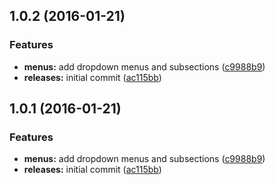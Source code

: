 <a name="1.0.2"></a>
## 1.0.2 (2016-01-21)


### Features

* **menus:** add dropdown menus and subsections ([c9988b9](https://github.com/hypeJunction/Elgg-menus_api/commit/c9988b9))
* **releases:** initial commit ([ac115bb](https://github.com/hypeJunction/Elgg-menus_api/commit/ac115bb))



<a name="1.0.1"></a>
## 1.0.1 (2016-01-21)


### Features

* **menus:** add dropdown menus and subsections ([c9988b9](https://github.com/hypeJunction/Elgg-menus_api/commit/c9988b9))
* **releases:** initial commit ([ac115bb](https://github.com/hypeJunction/Elgg-menus_api/commit/ac115bb))



